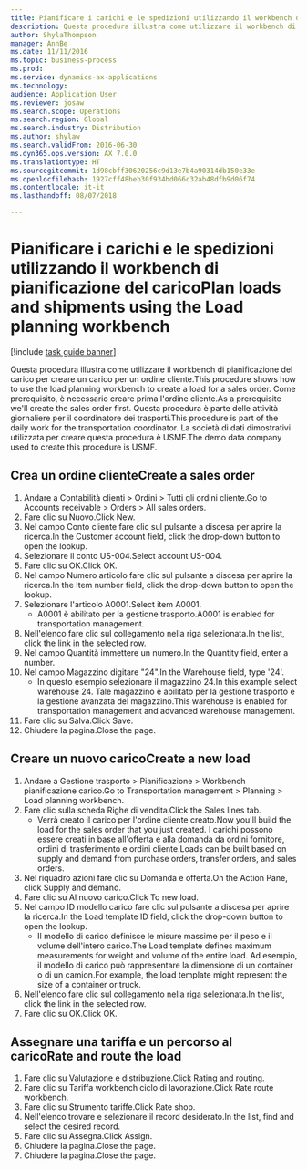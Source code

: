 ```yaml
--- 
title: Pianificare i carichi e le spedizioni utilizzando il workbench di pianificazione del carico
description: Questa procedura illustra come utilizzare il workbench di pianificazione del carico per creare un carico per un ordine cliente.
author: ShylaThompson
manager: AnnBe
ms.date: 11/11/2016
ms.topic: business-process
ms.prod: 
ms.service: dynamics-ax-applications
ms.technology: 
audience: Application User
ms.reviewer: josaw
ms.search.scope: Operations
ms.search.region: Global
ms.search.industry: Distribution
ms.author: shylaw
ms.search.validFrom: 2016-06-30
ms.dyn365.ops.version: AX 7.0.0
ms.translationtype: HT
ms.sourcegitcommit: 1d98cbff30620256c9d13e7b4a90314db150e33e
ms.openlocfilehash: 1927cff48beb30f934bd066c32ab48dfb9d06f74
ms.contentlocale: it-it
ms.lasthandoff: 08/07/2018

---
```

# <a name="plan-loads-and-shipments-using-the-load-planning-workbench"></a><span data-ttu-id="933b9-103">Pianificare i carichi e le spedizioni utilizzando il workbench di pianificazione del carico</span><span class="sxs-lookup"><span data-stu-id="933b9-103">Plan loads and shipments using the Load planning workbench</span></span>

[!include [task guide banner](../../includes/task-guide-banner.md)]

<span data-ttu-id="933b9-104">Questa procedura illustra come utilizzare il workbench di pianificazione del carico per creare un carico per un ordine cliente.</span><span class="sxs-lookup"><span data-stu-id="933b9-104">This procedure shows how to use the load planning workbench to create a load for a sales order.</span></span> <span data-ttu-id="933b9-105">Come prerequisito, è necessario creare prima l'ordine cliente.</span><span class="sxs-lookup"><span data-stu-id="933b9-105">As a prerequisite we'll create the sales order first.</span></span> <span data-ttu-id="933b9-106">Questa procedura è parte delle attività giornaliere per il coordinatore dei trasporti.</span><span class="sxs-lookup"><span data-stu-id="933b9-106">This procedure is part of the daily work for the transportation coordinator.</span></span> <span data-ttu-id="933b9-107">La società di dati dimostrativi utilizzata per creare questa procedura è USMF.</span><span class="sxs-lookup"><span data-stu-id="933b9-107">The demo data company used to create this procedure is USMF.</span></span>


## <a name="create-a-sales-order"></a><span data-ttu-id="933b9-108">Crea un ordine cliente</span><span class="sxs-lookup"><span data-stu-id="933b9-108">Create a sales order</span></span>
1. <span data-ttu-id="933b9-109">Andare a Contabilità clienti > Ordini > Tutti gli ordini cliente.</span><span class="sxs-lookup"><span data-stu-id="933b9-109">Go to Accounts receivable > Orders > All sales orders.</span></span>
2. <span data-ttu-id="933b9-110">Fare clic su Nuovo.</span><span class="sxs-lookup"><span data-stu-id="933b9-110">Click New.</span></span>
3. <span data-ttu-id="933b9-111">Nel campo Conto cliente fare clic sul pulsante a discesa per aprire la ricerca.</span><span class="sxs-lookup"><span data-stu-id="933b9-111">In the Customer account field, click the drop-down button to open the lookup.</span></span>
4. <span data-ttu-id="933b9-112">Selezionare il conto US-004.</span><span class="sxs-lookup"><span data-stu-id="933b9-112">Select account US-004.</span></span>
5. <span data-ttu-id="933b9-113">Fare clic su OK.</span><span class="sxs-lookup"><span data-stu-id="933b9-113">Click OK.</span></span>
6. <span data-ttu-id="933b9-114">Nel campo Numero articolo fare clic sul pulsante a discesa per aprire la ricerca.</span><span class="sxs-lookup"><span data-stu-id="933b9-114">In the Item number field, click the drop-down button to open the lookup.</span></span>
7. <span data-ttu-id="933b9-115">Selezionare l'articolo A0001.</span><span class="sxs-lookup"><span data-stu-id="933b9-115">Select item A0001.</span></span>
    * <span data-ttu-id="933b9-116">A0001 è abilitato per la gestione trasporto.</span><span class="sxs-lookup"><span data-stu-id="933b9-116">A0001 is enabled for transportation management.</span></span>  
8. <span data-ttu-id="933b9-117">Nell'elenco fare clic sul collegamento nella riga selezionata.</span><span class="sxs-lookup"><span data-stu-id="933b9-117">In the list, click the link in the selected row.</span></span>
9. <span data-ttu-id="933b9-118">Nel campo Quantità immettere un numero.</span><span class="sxs-lookup"><span data-stu-id="933b9-118">In the Quantity field, enter a number.</span></span>
10. <span data-ttu-id="933b9-119">Nel campo Magazzino digitare "24".</span><span class="sxs-lookup"><span data-stu-id="933b9-119">In the Warehouse field, type '24'.</span></span>
    * <span data-ttu-id="933b9-120">In questo esempio selezionare il magazzino 24.</span><span class="sxs-lookup"><span data-stu-id="933b9-120">In this example select warehouse 24.</span></span> <span data-ttu-id="933b9-121">Tale magazzino è abilitato per la gestione trasporto e la gestione avanzata del magazzino.</span><span class="sxs-lookup"><span data-stu-id="933b9-121">This warehouse is enabled for transportation management and advanced warehouse management.</span></span>  
11. <span data-ttu-id="933b9-122">Fare clic su Salva.</span><span class="sxs-lookup"><span data-stu-id="933b9-122">Click Save.</span></span>
12. <span data-ttu-id="933b9-123">Chiudere la pagina.</span><span class="sxs-lookup"><span data-stu-id="933b9-123">Close the page.</span></span>

## <a name="create-a-new-load"></a><span data-ttu-id="933b9-124">Creare un nuovo carico</span><span class="sxs-lookup"><span data-stu-id="933b9-124">Create a new load</span></span>
1. <span data-ttu-id="933b9-125">Andare a Gestione trasporto > Pianificazione > Workbench pianificazione carico.</span><span class="sxs-lookup"><span data-stu-id="933b9-125">Go to Transportation management > Planning > Load planning workbench.</span></span>
2. <span data-ttu-id="933b9-126">Fare clic sulla scheda Righe di vendita.</span><span class="sxs-lookup"><span data-stu-id="933b9-126">Click the Sales lines tab.</span></span>
    * <span data-ttu-id="933b9-127">Verrà creato il carico per l'ordine cliente creato.</span><span class="sxs-lookup"><span data-stu-id="933b9-127">Now you'll build the load for the sales order that you just created.</span></span> <span data-ttu-id="933b9-128">I carichi possono essere creati in base all'offerta e alla domanda da ordini fornitore, ordini di trasferimento e ordini cliente.</span><span class="sxs-lookup"><span data-stu-id="933b9-128">Loads can be built based on supply and demand from purchase orders, transfer orders, and sales orders.</span></span>  
3. <span data-ttu-id="933b9-129">Nel riquadro azioni fare clic su Domanda e offerta.</span><span class="sxs-lookup"><span data-stu-id="933b9-129">On the Action Pane, click Supply and demand.</span></span>
4. <span data-ttu-id="933b9-130">Fare clic su Al nuovo carico.</span><span class="sxs-lookup"><span data-stu-id="933b9-130">Click To new load.</span></span>
5. <span data-ttu-id="933b9-131">Nel campo ID modello carico fare clic sul pulsante a discesa per aprire la ricerca.</span><span class="sxs-lookup"><span data-stu-id="933b9-131">In the Load template ID field, click the drop-down button to open the lookup.</span></span>
    * <span data-ttu-id="933b9-132">Il modello di carico definisce le misure massime per il peso e il volume dell'intero carico.</span><span class="sxs-lookup"><span data-stu-id="933b9-132">The Load template defines maximum measurements for weight and volume of the entire load.</span></span> <span data-ttu-id="933b9-133">Ad esempio, il modello di carico può rappresentare la dimensione di un container o di un camion.</span><span class="sxs-lookup"><span data-stu-id="933b9-133">For example, the load template might represent the size of a container or truck.</span></span>  
6. <span data-ttu-id="933b9-134">Nell'elenco fare clic sul collegamento nella riga selezionata.</span><span class="sxs-lookup"><span data-stu-id="933b9-134">In the list, click the link in the selected row.</span></span>
7. <span data-ttu-id="933b9-135">Fare clic su OK.</span><span class="sxs-lookup"><span data-stu-id="933b9-135">Click OK.</span></span>

## <a name="rate-and-route-the-load"></a><span data-ttu-id="933b9-136">Assegnare una tariffa e un percorso al carico</span><span class="sxs-lookup"><span data-stu-id="933b9-136">Rate and route the load</span></span>
1. <span data-ttu-id="933b9-137">Fare clic su Valutazione e distribuzione.</span><span class="sxs-lookup"><span data-stu-id="933b9-137">Click Rating and routing.</span></span>
2. <span data-ttu-id="933b9-138">Fare clic su Tariffa workbench ciclo di lavorazione.</span><span class="sxs-lookup"><span data-stu-id="933b9-138">Click Rate route workbench.</span></span>
3. <span data-ttu-id="933b9-139">Fare clic su Strumento tariffe.</span><span class="sxs-lookup"><span data-stu-id="933b9-139">Click Rate shop.</span></span>
4. <span data-ttu-id="933b9-140">Nell'elenco trovare e selezionare il record desiderato.</span><span class="sxs-lookup"><span data-stu-id="933b9-140">In the list, find and select the desired record.</span></span>
5. <span data-ttu-id="933b9-141">Fare clic su Assegna.</span><span class="sxs-lookup"><span data-stu-id="933b9-141">Click Assign.</span></span>
6. <span data-ttu-id="933b9-142">Chiudere la pagina.</span><span class="sxs-lookup"><span data-stu-id="933b9-142">Close the page.</span></span>
7. <span data-ttu-id="933b9-143">Chiudere la pagina.</span><span class="sxs-lookup"><span data-stu-id="933b9-143">Close the page.</span></span>


